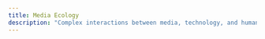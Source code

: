 ```yaml
---
title: Media Ecology
description: "Complex interactions between media, technology, and human environments, including the ways media and communication technologies affect human perception, understanding, and society"
---
```

